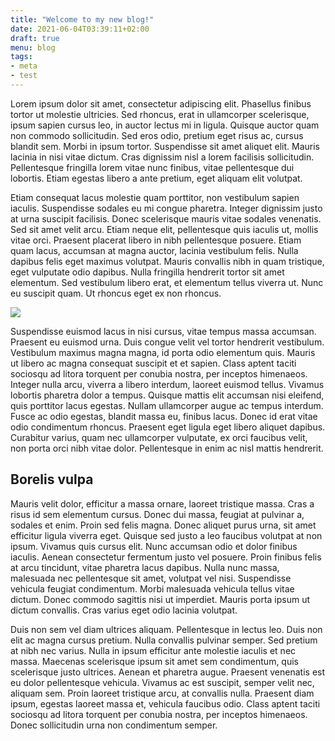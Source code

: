 ```yaml
---
title: "Welcome to my new blog!"
date: 2021-06-04T03:39:11+02:00
draft: true
menu: blog
tags: 
- meta
- test 
---
```


Lorem ipsum dolor sit amet, consectetur adipiscing elit. Phasellus finibus tortor ut molestie ultricies. Sed rhoncus, erat in ullamcorper scelerisque, ipsum sapien cursus leo, in auctor lectus mi in ligula. Quisque auctor quam non commodo sollicitudin. Sed eros odio, pretium eget risus ac, cursus blandit sem. Morbi in ipsum tortor. Suspendisse sit amet aliquet elit. Mauris lacinia in nisi vitae dictum. Cras dignissim nisl a lorem facilisis sollicitudin. Pellentesque fringilla lorem vitae nunc finibus, vitae pellentesque dui lobortis. Etiam egestas libero a ante pretium, eget aliquam elit volutpat.

Etiam consequat lacus molestie quam porttitor, non vestibulum sapien iaculis. Suspendisse sodales eu mi congue pharetra. Integer dignissim justo at urna suscipit facilisis. Donec scelerisque mauris vitae sodales venenatis. Sed sit amet velit arcu. Etiam neque elit, pellentesque quis iaculis ut, mollis vitae orci. Praesent placerat libero in nibh pellentesque posuere. Etiam quam lacus, accumsan at magna auctor, lacinia vestibulum felis. Nulla dapibus felis eget maximus volutpat. Mauris convallis nibh in quam tristique, eget vulputate odio dapibus. Nulla fringilla hendrerit tortor sit amet elementum. Sed vestibulum libero erat, et elementum tellus viverra ut. Nunc eu suscipit quam. Ut rhoncus eget ex non rhoncus.

![](https://share.dmca.gripe/CbfjEqPIXda2eC9Q.png)

Suspendisse euismod lacus in nisi cursus, vitae tempus massa accumsan. Praesent eu euismod urna. Duis congue velit vel tortor hendrerit vestibulum. Vestibulum maximus magna magna, id porta odio elementum quis. Mauris ut libero ac magna consequat suscipit et et sapien. Class aptent taciti sociosqu ad litora torquent per conubia nostra, per inceptos himenaeos. Integer nulla arcu, viverra a libero interdum, laoreet euismod tellus. Vivamus lobortis pharetra dolor a tempus. Quisque mattis elit accumsan nisi eleifend, quis porttitor lacus egestas. Nullam ullamcorper augue ac tempus interdum. Fusce ac odio egestas, blandit massa eu, finibus lacus. Donec id erat vitae odio condimentum rhoncus. Praesent eget ligula eget libero aliquet dapibus. Curabitur varius, quam nec ullamcorper vulputate, ex orci faucibus velit, non porta orci nibh vitae dolor. Pellentesque in enim ac nisl mattis hendrerit.

## Borelis vulpa

Mauris velit dolor, efficitur a massa ornare, laoreet tristique massa. Cras a risus id sem elementum cursus. Donec dui massa, feugiat at pulvinar a, sodales et enim. Proin sed felis magna. Donec aliquet purus urna, sit amet efficitur ligula viverra eget. Quisque sed justo a leo faucibus volutpat at non ipsum. Vivamus quis cursus elit. Nunc accumsan odio et dolor finibus iaculis. Aenean consectetur fermentum justo vel posuere. Proin finibus felis at arcu tincidunt, vitae pharetra lacus dapibus. Nulla nunc massa, malesuada nec pellentesque sit amet, volutpat vel nisi. Suspendisse vehicula feugiat condimentum. Morbi malesuada vehicula tellus vitae dictum. Donec commodo sagittis nisi ut imperdiet. Mauris porta ipsum ut dictum convallis. Cras varius eget odio lacinia volutpat.

Duis non sem vel diam ultrices aliquam. Pellentesque in lectus leo. Duis non elit ac magna cursus pretium. Nulla convallis pulvinar semper. Sed pretium at nibh nec varius. Nulla in ipsum efficitur ante molestie iaculis et nec massa. Maecenas scelerisque ipsum sit amet sem condimentum, quis scelerisque justo ultrices. Aenean et pharetra augue. Praesent venenatis est eu dolor pellentesque vehicula. Vivamus ac est suscipit, semper velit nec, aliquam sem. Proin laoreet tristique arcu, at convallis nulla. Praesent diam ipsum, egestas laoreet massa et, vehicula faucibus odio. Class aptent taciti sociosqu ad litora torquent per conubia nostra, per inceptos himenaeos. Donec sollicitudin urna non condimentum semper.